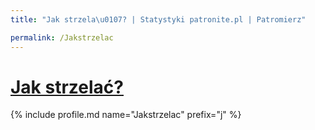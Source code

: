 ```yaml
---
title: "Jak strzela\u0107? | Statystyki patronite.pl | Patromierz"

permalink: /Jakstrzelac
---
```


# [Jak strzelać?](https://patronite.pl/Jakstrzelac)

{% include profile.md name="Jakstrzelac" prefix="j" %}
